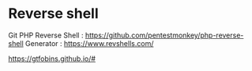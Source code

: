 # Reverse shell 

Git PHP Reverse Shell : https://github.com/pentestmonkey/php-reverse-shell
Generator : https://www.revshells.com/


https://gtfobins.github.io/#
